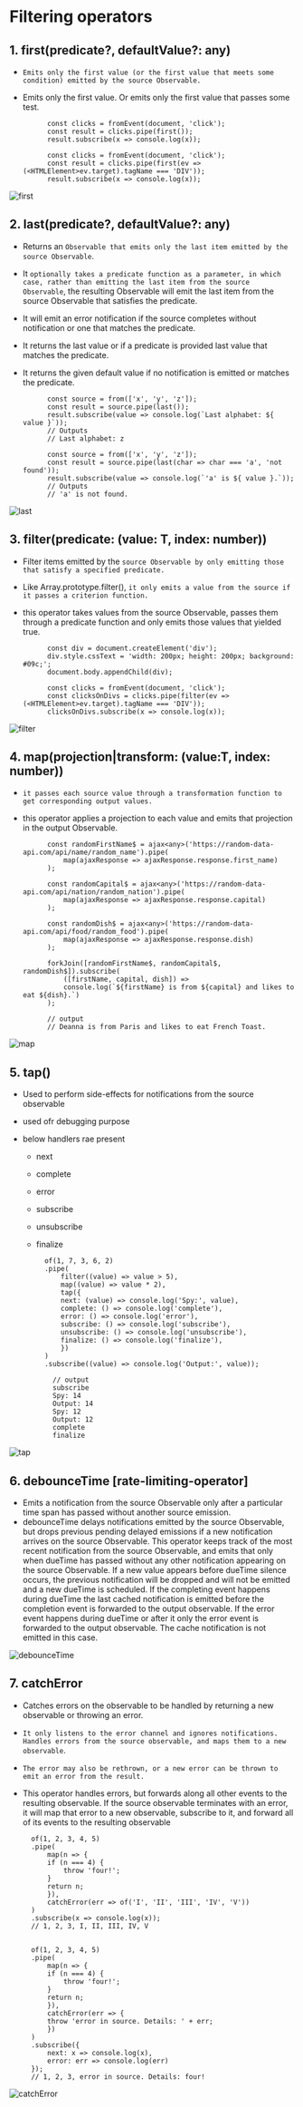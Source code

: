 # Filtering operators

## 1. first(predicate?, defaultValue?: any)

- `Emits only the first value (or the first value that meets some condition) emitted by the source Observable.`
- Emits only the first value. Or emits only the first value that passes some test.

            const clicks = fromEvent(document, 'click');
            const result = clicks.pipe(first());
            result.subscribe(x => console.log(x));

            const clicks = fromEvent(document, 'click');
            const result = clicks.pipe(first(ev => (<HTMLElement>ev.target).tagName === 'DIV'));
            result.subscribe(x => console.log(x));

![first](./images/first.png)

## 2. last(predicate?, defaultValue?: any)

- Returns an `Observable that emits only the last item emitted by the source Observable`.
- It `optionally takes a predicate function as a parameter, in which case, rather than emitting the last item from the source Observable`, the resulting Observable will emit the last item from the source Observable that satisfies the predicate.
- It will emit an error notification if the source completes without notification or one that matches the predicate.
- It returns the last value or if a predicate is provided last value that matches the predicate.
- It returns the given default value if no notification is emitted or matches the predicate.

            const source = from(['x', 'y', 'z']);
            const result = source.pipe(last());
            result.subscribe(value => console.log(`Last alphabet: ${ value }`));
            // Outputs
            // Last alphabet: z

            const source = from(['x', 'y', 'z']);
            const result = source.pipe(last(char => char === 'a', 'not found'));
            result.subscribe(value => console.log(`'a' is ${ value }.`));
            // Outputs
            // 'a' is not found.

![last](./images/last.png)

## 3. filter(predicate: (value: T, index: number))

- Filter items emitted by the `source Observable by only emitting those that satisfy a specified predicate.`
- Like Array.prototype.filter(), `it only emits a value from the source if it passes a criterion function.`
- this operator takes values from the source Observable, passes them through a predicate function and only emits those values that yielded true.

            const div = document.createElement('div');
            div.style.cssText = 'width: 200px; height: 200px; background: #09c;';
            document.body.appendChild(div);

            const clicks = fromEvent(document, 'click');
            const clicksOnDivs = clicks.pipe(filter(ev => (<HTMLElement>ev.target).tagName === 'DIV'));
            clicksOnDivs.subscribe(x => console.log(x));

![filter](./images/filter.png)

## 4. map(projection|transform: (value:T, index: number))

- `it passes each source value through a transformation function to get corresponding output values.`
- this operator applies a projection to each value and emits that projection in the output Observable.

            const randomFirstName$ = ajax<any>('https://random-data-api.com/api/name/random_name').pipe(
                map(ajaxResponse => ajaxResponse.response.first_name)
            );

            const randomCapital$ = ajax<any>('https://random-data-api.com/api/nation/random_nation').pipe(
                map(ajaxResponse => ajaxResponse.response.capital)
            );

            const randomDish$ = ajax<any>('https://random-data-api.com/api/food/random_food').pipe(
                map(ajaxResponse => ajaxResponse.response.dish)
            );

            forkJoin([randomFirstName$, randomCapital$, randomDish$]).subscribe(
                ([firstName, capital, dish]) =>
                console.log(`${firstName} is from ${capital} and likes to eat ${dish}.`)
            );

            // output
            // Deanna is from Paris and likes to eat French Toast.

![map](./images/map.png)

## 5. tap()

- Used to perform side-effects for notifications from the source observable
- used ofr debugging purpose
- below handlers rae present

  - next
  - complete
  - error
  - subscribe
  - unsubscribe
  - finalize

          of(1, 7, 3, 6, 2)
          .pipe(
              filter((value) => value > 5),
              map((value) => value * 2),
              tap({
              next: (value) => console.log('Spy:', value),
              complete: () => console.log('complete'),
              error: () => console.log('error'),
              subscribe: () => console.log('subscribe'),
              unsubscribe: () => console.log('unsubscribe'),
              finalize: () => console.log('finalize'),
              })
          )
          .subscribe((value) => console.log('Output:', value));

            // output
            subscribe
            Spy: 14
            Output: 14
            Spy: 12
            Output: 12
            complete
            finalize

![tap](./images/tap.png)

## 6. debounceTime [rate-limiting-operator]

- Emits a notification from the source Observable only after a particular time span has passed without another source emission.
- debounceTime delays notifications emitted by the source Observable, but drops previous pending delayed emissions if a new notification arrives on the source Observable. This operator keeps track of the most recent notification from the source Observable, and emits that only when dueTime has passed without any other notification appearing on the source Observable. If a new value appears before dueTime silence occurs, the previous notification will be dropped and will not be emitted and a new dueTime is scheduled. If the completing event happens during dueTime the last cached notification is emitted before the completion event is forwarded to the output observable. If the error event happens during dueTime or after it only the error event is forwarded to the output observable. The cache notification is not emitted in this case.

![debounceTime](./images/debounceTime.png)

## 7. catchError

- Catches errors on the observable to be handled by returning a new observable or throwing an error.
- `It only listens to the error channel and ignores notifications. Handles errors from the source observable, and maps them to a new observable`.
- `The error may also be rethrown, or a new error can be thrown to emit an error from the result.`
- This operator handles errors, but forwards along all other events to the resulting observable. If the source observable terminates with an error, it will map that error to a new observable, subscribe to it, and forward all of its events to the resulting observable

        of(1, 2, 3, 4, 5)
        .pipe(
            map(n => {
            if (n === 4) {
                throw 'four!';
            }
            return n;
            }),
            catchError(err => of('I', 'II', 'III', 'IV', 'V'))
        )
        .subscribe(x => console.log(x));
        // 1, 2, 3, I, II, III, IV, V


        of(1, 2, 3, 4, 5)
        .pipe(
            map(n => {
            if (n === 4) {
                throw 'four!';
            }
            return n;
            }),
            catchError(err => {
            throw 'error in source. Details: ' + err;
            })
        )
        .subscribe({
            next: x => console.log(x),
            error: err => console.log(err)
        });
        // 1, 2, 3, error in source. Details: four!

![catchError](./images/catchError.png)
